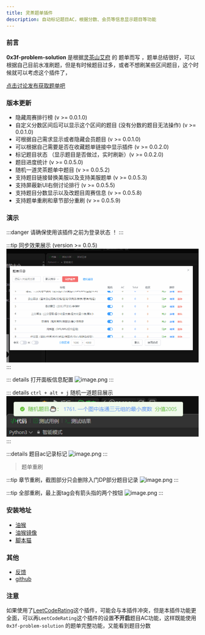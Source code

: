 ```yaml
---
title: 灵茶题单插件
description: 自动标记题目AC，根据分数、会员等信息显示题目等功能
---
```




### 前言

**0x3f-problem-solution** 是根据[灵茶山艾府](https://space.bilibili.com/206214) 的 题单而写 ，题单总结很好，可以根据自己目前水准刷题，但是有时候题目过多，或者不想刷某些区间题目，这个时候就可以考虑这个插件了，


[点击讨论发布获取题单吧](https://leetcode.cn/u/endlesscheng/)



### 版本更新
-  隐藏周赛排行榜 (v >= 0.0.1.0)
-  自定义分数区间后可以显示这个区间的题目 (没有分数的题目无法操作) (v >= 0.0.1.0)
-  可根据自己需求显示或者隐藏会员题目 (v >= 0.0.1.0)
-  可以根据自己需要是否在收藏题单链接中显示插件 (v >= 0.0.2.0)
-  标记题目状态 （显示题目是否做过，实时刷新）(v >= 0.0.2.0)
-  题目进度统计 (v >= 0.0.5.0)
-  随机一道灵茶题单中题目 (v >= 0.0.5.2)
-  支持题目链接替换美服以及支持美服题单 (v >= 0.0.5.3)
-  支持屏蔽新UI右侧讨论排行 (v >= 0.0.5.5)
-  支持题目分数显示以及改题目周赛信息 (v >= 0.0.5.8)
-  支持题单重刷和章节部分重刷 (v >= 0.0.5.9)



### 演示

:::danger 请确保使用该插件之前为登录状态 ！
:::

:::tip 同步效果展示 (version >= 0.0.5)
![/0x3f-problem-solution/demo.gif](/0x3f-problem-solution/demo.gif)
:::


::: details 打开面板信息配置
![image.png](https://scriptcat.org/api/v2/resource/image/ZQkTcnkpAMShGlGD)
:::

::: details `ctrl + alt + j` 随机一道题目展示
![/0x3f-problem-solution/demo.gif](/0x3f-problem-solution/random-tea.png)
:::



:::details 题目ac记录标记
![image.png](https://scriptcat.org/api/v2/resource/image/ce3YGVmO085A6oHp)
:::




> 题单重刷


:::tip 章节重刷，截图部分只会删除入门DP部分题目记录
![image.png](https://scriptcat.org/api/v2/resource/image/TJQ7H6dg8Q4aiB1C)
:::

:::tip 全部重刷，最上面tag会有箭头指的两个按钮
![image.png](https://scriptcat.org/api/v2/resource/image/k0L1fY7xZUEBeRq0)
:::


### 安装地址


- [油猴](https://greasyfork.org//zh-CN/scripts/501134-0x3f-problem-solution)
- [油猴镜像](https://gfork.dahi.icu/zh-CN/scripts/501134/)
- [脚本猫](https://scriptcat.org/zh-CN/script-show-page/1967)

### 其他

- [反馈](https://wuxin0011.github.io/tampermonkey-script/plugins/0x3f-problem-solution.html)
- [github](https://github.com/wuxin0011/tampermonkey-script/tree/main/0x3f-leetcode)

### 注意

如果使用了[LeetCodeRating](https://greasyfork.org//zh-CN/scripts/450890-leetcoderating-%E6%98%BE%E7%A4%BA%E5%8A%9B%E6%89%A3%E5%91%A8%E8%B5%9B%E9%9A%BE%E5%BA%A6%E5%88%86)这个插件，可能会与本插件冲突，但是本插件功能更全面，可以再`LeetCodeRating`这个插件的设置**不开启**题目AC功能，这样既能使用 `0x3f-problem-solution` 的题单完整功能，又能看到题目分数